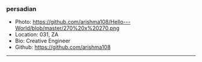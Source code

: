 ### persadian
- Photo: https://github.com/arishma108/Hello---World/blob/master/270%20x%20270.png
- Location: 031, ZA
- Bio: Creative Engineer
- Github: https://github.com/arishma108
***
